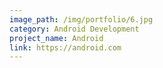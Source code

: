 ```yaml
---
image_path: /img/portfolio/6.jpg
category: Android Development
project_name: Android
link: https://android.com
---
```

